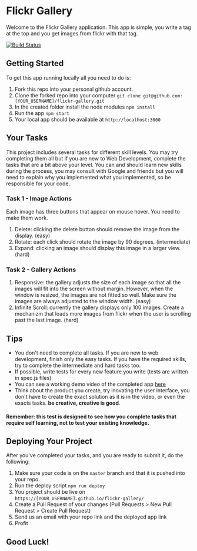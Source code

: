 # Flickr Gallery

Welcome to the Flickr Gallery application.
This app is simple, you write a tag at the top and you get images from flickr with that tag.

[![Build Status](https://travis-ci.org/guysopher/flickr-gallery.svg?branch=master)](https://travis-ci.org/guysopher/flickr-gallery)

## Getting Started
To get this app running locally all you need to do is:
1. Fork this repo into your personal github account.
1. Clone the forked repo into your computer `git clone git@github.com:[YOUR_USERNAME]/flickr-gallery.git`
2. In the created folder install the node modules `npm install`
3. Run the app `npm start`
4. Your local app should be available at `http://localhost:3000`

## Your Tasks
This project includes several tasks for different skill levels. You may try completing them all but if you are new to Web Development, complete the tasks that are a bit above your level.
You can and should learn new skills during the process, you may consult with Google and friends but you will need to explain why you implemented what you implemented, so be responsible for your code.

### Task 1 - Image Actions
Each image has three buttons that appear on mouse hover. You need to make them work.
1. Delete: clicking the delete button should remove the image from the display. (easy)
2. Rotate: each click should rotate the image by 90 degrees. (intermediate)
3. Expand: clicking an image should display this image in a larger view. (hard)

### Task 2 - Gallery Actions
1. Responsive:  the gallery adjusts the size of each image so that all the images will fit into the screen without margin. However, when the window is resized, the images are not fitted so well. Make sure the images are always adjusted to the window width. (easy)
2. Infinite Scroll: currently the gallery displays only 100 images. Create a mechanizm that loads more images from flickr when the user is scrolling past the last image. (hard)

## Tips
- You don't need to complete all tasks. If you are new to web development, finish only the easy tasks. If you have the required skills, try to complete the intermediate and hard tasks too.
- If possible, write tests for every new feature you write (tests are written in spec.js files)
- You can see a working demo video of the completed app [here](https://youtu.be/NW4VojSUFQc)
- Think about the product you create, try inovating the user interface, you don't have to create the exact solution as it is in the video, or even the exacts tasks. **be creative, creative is good**.

#### Remember: this test is designed to see how you complete tasks that require self learning, not to test your existing knowledge.

## Deploying Your Project
After you've completed your tasks, and you are ready to submit it, do the following:
1. Make sure your code is on the `master` branch and that it is pushed into your repo.
2. Run the deploy script `npm run deploy`
3. You project should be live on `https://[YOUR_USERNAME].github.io/flickr-gallery/`
4. Create a Pull Request of your changes (Pull Requests > New Pull Request > Create Pull Request)
5. Send us an email with your repo link and the deployed app link
6. Profit

## Good Luck!
